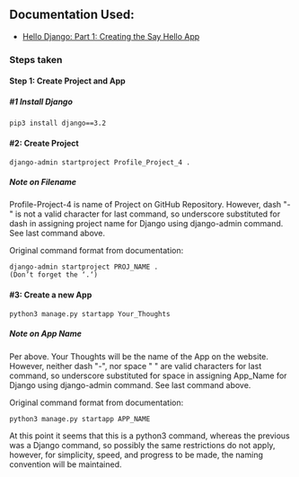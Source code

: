 ## Documentation Used:
- [Hello Django: Part 1: Creating the Say Hello App](https://docs.google.com/document/d/113P2BPOkrG6rMxsrm8GCbO6CVG2b1R9htD4tRdkSltQ/edit)

### Steps taken
#### Step 1: Create Project and App
##### #1 Install Django

```
pip3 install django==3.2

```

#### #2: Create Project

```
django-admin startproject Profile_Project_4 .
```

##### Note on Filename
Profile-Project-4
is name of Project on GitHub Repository.
However, dash "-" is not a valid character
for last command, so underscore substituted for dash 
in assigning project name for Django using django-admin command.
See last command above.

Original command format from documentation:

```
django-admin startproject PROJ_NAME .
(Don’t forget the ‘.‘)
```



#### #3: Create a new App

```
python3 manage.py startapp Your_Thoughts
```

##### Note on App Name
Per above.
Your Thoughts
will be the name of the App on the website.
However, neither dash "-", nor space " " are valid characters
for last command, so underscore substituted for space 
in assigning App_Name for Django using django-admin command.
See last command above.

Original command format from documentation:

```
python3 manage.py startapp APP_NAME

```

At this point it seems that this is a python3 command,
whereas the previous was a Django command,
so possibly the same restrictions do not apply,
however, for simplicity, speed, and progress to be made,
the naming convention will be maintained.